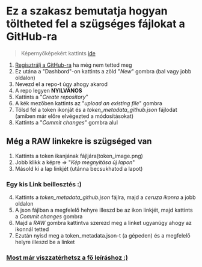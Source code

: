 # Ez a szakasz bemutatja hogyan töltheted fel a szügséges fájlokat a GitHub-ra
> Képernyőképekért kattints [ide](/upload_to_github.pdf)

1. [Regisztrálj a GitHub-ra](https://github.com/signup?ref_cta=Sign+up&ref_loc=header+logged+out&ref_page=%2F&source=header-home) ha még nem tetted meg
2. Ez utána a "Dashbord"-on kattints a zöld "*New*" gombra (bal vagy jobb oldalon)
3. Nevezd el a repo-t úgy ahogy akarod
4. A repo legyen **NYILVÁNOS**
5. Kattints a "*Create repository*"
6. A kék mezőben kattints az "*upload an existing file*" gombra
7. Tölsd fel a token ikonját és a *token_metadata_github.json* fájlodat (amiben már előre elvégezted a módosításokat)
8. Kattints a "*Commit changes*" gombra alul

## Még a RAW linkekre is szügséged van
1. Kattints a token ikanjának fájljára(token_image.png)
2. Jobb klikk a képre => "*Kép megnyitása új lapon*"
3. Másold ki a lap linkjét (utánna becsukhatod a lapot)
   
### Egy kis Link beillesztés :)

4. Kattints a *token_metadata_github.json* fájlra, majd a *ceruza ikonra* a jobb oldalon
5. A json fájlban a megfelelő hehyre illeszd be az ikon linkjét, majd kattints a *Commit changes* gombra
6. Majd a *RAW* gombra kattintva szerezd meg a linket ugyanúgy ahogy az ikonnál tetted
7. Ezután nyisd meg a token_metadata.json-t (a gépeden) és a megfelelő helyre illeszd be a linket

### [Most már viszzatérhetsz a fő leíráshoz :)](/README.md)

<br><br>
